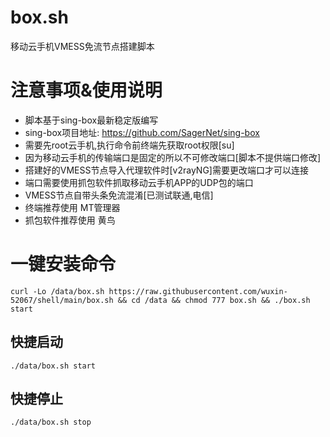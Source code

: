 # box.sh

移动云手机VMESS免流节点搭建脚本

# 注意事项&使用说明

- 脚本基于sing-box最新稳定版编写
- sing-box项目地址: https://github.com/SagerNet/sing-box
- 需要先root云手机,执行命令前终端先获取root权限[su]
- 因为移动云手机的传输端口是固定的所以不可修改端口[脚本不提供端口修改]
- 搭建好的VMESS节点导入代理软件时[v2rayNG]需要更改端口才可以连接
- 端口需要使用抓包软件抓取移动云手机APP的UDP包的端口
- VMESS节点自带头条免流混淆[已测试联通,电信]
- 终端推荐使用 MT管理器
- 抓包软件推荐使用 黄鸟

# 一键安装命令

```
curl -Lo /data/box.sh https://raw.githubusercontent.com/wuxin-52067/shell/main/box.sh && cd /data && chmod 777 box.sh && ./box.sh start
```

## 快捷启动
```
./data/box.sh start
```

## 快捷停止
```
./data/box.sh stop
```

